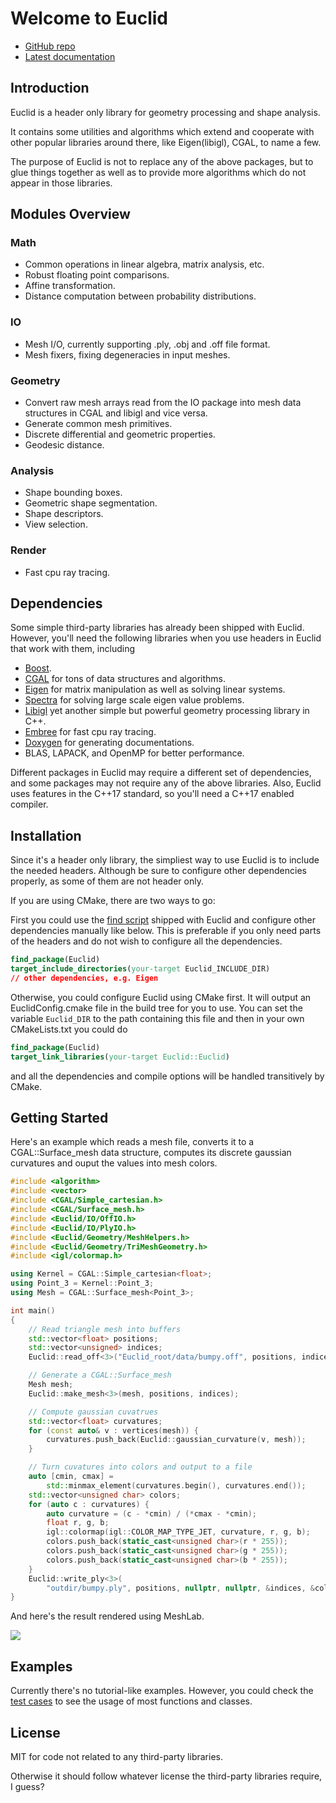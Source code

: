 # Welcome to Euclid

- [GitHub repo](https://github.com/unclejimbo/Euclid)
- [Latest documentation](https://codedocs.xyz/unclejimbo/Euclid/index.html)

## Introduction

Euclid is a header only library for geometry processing and shape analysis.

It contains some utilities and algorithms which extend and cooperate with other popular libraries around there, like Eigen(libigl), CGAL, to name a few.

The purpose of Euclid is not to replace any of the above packages, but to glue things together as well as to provide more algorithms which do not appear in those libraries.

## Modules Overview

### Math

- Common operations in linear algebra, matrix analysis, etc.
- Robust floating point comparisons.
- Affine transformation.
- Distance computation between probability distributions.

### IO

- Mesh I/O, currently supporting .ply, .obj and .off file format.
- Mesh fixers, fixing degeneracies in input meshes.

### Geometry

- Convert raw mesh arrays read from the IO package into mesh data structures in CGAL and libigl and vice versa.
- Generate common mesh primitives.
- Discrete differential and geometric properties.
- Geodesic distance.

### Analysis

- Shape bounding boxes.
- Geometric shape segmentation.
- Shape descriptors.
- View selection.

### Render

- Fast cpu ray tracing.

## Dependencies

Some simple third-party libraries has already been shipped with Euclid.
However, you'll need the following libraries when you use headers in Euclid that work with them, including

- [Boost](https://www.boost.org/).
- [CGAL](https://www.cgal.org/index.html) for tons of data structures and algorithms.
- [Eigen](http://eigen.tuxfamily.org/index.php?title=Main_Page) for matrix manipulation as well as solving linear systems.
- [Spectra](https://spectralib.org/) for solving large scale eigen value problems.
- [Libigl](http://libigl.github.io/libigl/) yet another simple but powerful geometry processing library in C++.
- [Embree](http://embree.github.io) for fast cpu ray tracing.
- [Doxygen](http://www.stack.nl/~dimitri/doxygen/) for generating documentations.
- BLAS, LAPACK, and OpenMP for better performance.

Different packages in Euclid may require a different set of dependencies, and some packages may not require any of the above libraries. Also, Euclid uses features in the C++17 standard, so you'll need a C++17 enabled compiler.

## Installation

Since it's a header only library, the simpliest way to use Euclid is to include the needed headers. Although be sure to configure other dependencies properly, as some of them are not header only.

If you are using CMake, there are two ways to go:

First you could use the [find script](https://github.com/unclejimbo/Euclid/blob/dev/cmake/Modules/FindEuclid.cmake) shipped with Euclid and configure other dependencies manually like below. This is preferable if you only need parts of the headers and do not wish to configure all the dependencies.

```cmake
find_package(Euclid)
target_include_directories(your-target Euclid_INCLUDE_DIR)
// other dependencies, e.g. Eigen
```

Otherwise, you could configure Euclid using CMake first. It will output an EuclidConfig.cmake file in the build tree for you to use. You can set the variable `Euclid_DIR` to the path containing this file and then in your own CMakeLists.txt you could do

```cmake
find_package(Euclid)
target_link_libraries(your-target Euclid::Euclid)
```

and all the dependencies and compile options will be handled transitively by CMake.

## Getting Started

Here's an example which reads a mesh file, converts it to a CGAL::Surface_mesh data structure, computes its discrete gaussian curvatures and ouput the values into mesh colors.

```cpp
#include <algorithm>
#include <vector>
#include <CGAL/Simple_cartesian.h>
#include <CGAL/Surface_mesh.h>
#include <Euclid/IO/OffIO.h>
#include <Euclid/IO/PlyIO.h>
#include <Euclid/Geometry/MeshHelpers.h>
#include <Euclid/Geometry/TriMeshGeometry.h>
#include <igl/colormap.h>

using Kernel = CGAL::Simple_cartesian<float>;
using Point_3 = Kernel::Point_3;
using Mesh = CGAL::Surface_mesh<Point_3>;

int main()
{
    // Read triangle mesh into buffers
    std::vector<float> positions;
    std::vector<unsigned> indices;
    Euclid::read_off<3>("Euclid_root/data/bumpy.off", positions, indices);

    // Generate a CGAL::Surface_mesh
    Mesh mesh;
    Euclid::make_mesh<3>(mesh, positions, indices);

    // Compute gaussian cuvatrues
    std::vector<float> curvatures;
    for (const auto& v : vertices(mesh)) {
        curvatures.push_back(Euclid::gaussian_curvature(v, mesh));
    }

    // Turn cuvatures into colors and output to a file
    auto [cmin, cmax] =
        std::minmax_element(curvatures.begin(), curvatures.end());
    std::vector<unsigned char> colors;
    for (auto c : curvatures) {
        auto curvature = (c - *cmin) / (*cmax - *cmin);
        float r, g, b;
        igl::colormap(igl::COLOR_MAP_TYPE_JET, curvature, r, g, b);
        colors.push_back(static_cast<unsigned char>(r * 255));
        colors.push_back(static_cast<unsigned char>(g * 255));
        colors.push_back(static_cast<unsigned char>(b * 255));
    }
    Euclid::write_ply<3>(
        "outdir/bumpy.ply", positions, nullptr, nullptr, &indices, &colors);
}
```

And here's the result rendered using MeshLab.

![](https://raw.githubusercontent.com/unclejimbo/Euclid/dev/resource/bumpy_gaussian.png)

## Examples

Currently there's no tutorial-like examples. However, you could check the [test cases](https://github.com/unclejimbo/Euclid/tree/dev/test) to see the usage of most functions and classes.

## License

MIT for code not related to any third-party libraries.

Otherwise it should follow whatever license the third-party libraries require, I guess?
